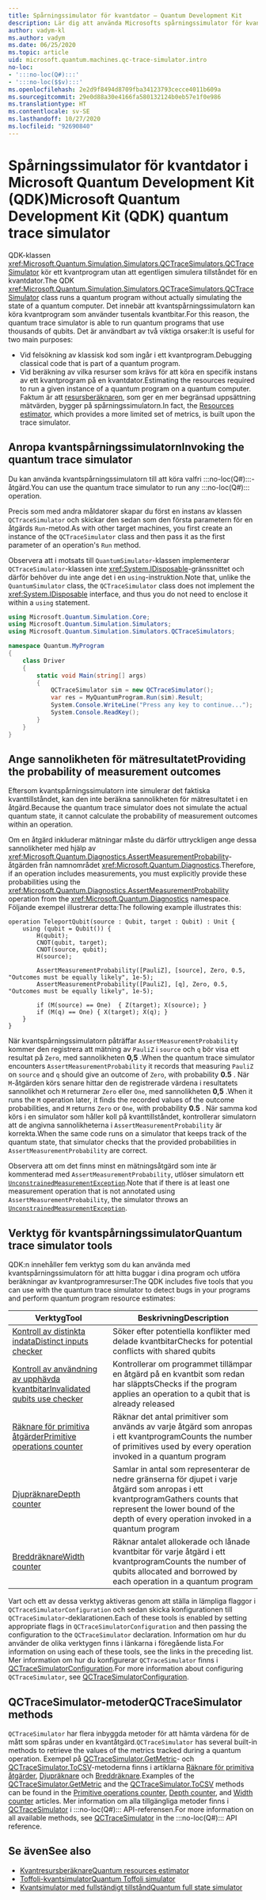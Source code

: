 ```yaml
---
title: Spårningssimulator för kvantdator – Quantum Development Kit
description: Lär dig att använda Microsofts spårningssimulator för kvantdatorer som felsöker klassisk kod och beräknar resurskraven för ett :::no-loc(Q#):::-program.
author: vadym-kl
ms.author: vadym
ms.date: 06/25/2020
ms.topic: article
uid: microsoft.quantum.machines.qc-trace-simulator.intro
no-loc:
- ':::no-loc(Q#):::'
- ':::no-loc($$v):::'
ms.openlocfilehash: 2e2d9f8494d8709fba34123793cecce4011b609a
ms.sourcegitcommit: 29e0d88a30e4166fa580132124b0eb57e1f0e986
ms.translationtype: HT
ms.contentlocale: sv-SE
ms.lasthandoff: 10/27/2020
ms.locfileid: "92690840"
---
```

# <a name="microsoft-quantum-development-kit-qdk-quantum-trace-simulator"></a><span data-ttu-id="ab4ed-103">Spårningssimulator för kvantdator i Microsoft Quantum Development Kit (QDK)</span><span class="sxs-lookup"><span data-stu-id="ab4ed-103">Microsoft Quantum Development Kit (QDK) quantum trace simulator</span></span>

<span data-ttu-id="ab4ed-104">QDK-klassen <xref:Microsoft.Quantum.Simulation.Simulators.QCTraceSimulators.QCTraceSimulator> kör ett kvantprogram utan att egentligen simulera tillståndet för en kvantdator.</span><span class="sxs-lookup"><span data-stu-id="ab4ed-104">The QDK <xref:Microsoft.Quantum.Simulation.Simulators.QCTraceSimulators.QCTraceSimulator> class runs a quantum program without actually simulating the state of a quantum computer.</span></span> <span data-ttu-id="ab4ed-105">Det innebär att kvantspårningssimulatorn kan köra kvantprogram som använder tusentals kvantbitar.</span><span class="sxs-lookup"><span data-stu-id="ab4ed-105">For this reason, the quantum trace simulator is able to run quantum programs that use thousands of qubits.</span></span>  <span data-ttu-id="ab4ed-106">Det är användbart av två viktiga orsaker:</span><span class="sxs-lookup"><span data-stu-id="ab4ed-106">It is useful for two main purposes:</span></span> 

* <span data-ttu-id="ab4ed-107">Vid felsökning av klassisk kod som ingår i ett kvantprogram.</span><span class="sxs-lookup"><span data-stu-id="ab4ed-107">Debugging classical code that is part of a quantum program.</span></span> 
* <span data-ttu-id="ab4ed-108">Vid beräkning av vilka resurser som krävs för att köra en specifik instans av ett kvantprogram på en kvantdator.</span><span class="sxs-lookup"><span data-stu-id="ab4ed-108">Estimating the resources required to run a given instance of a quantum program on a quantum computer.</span></span> <span data-ttu-id="ab4ed-109">Faktum är att [resursberäknaren](xref:microsoft.quantum.machines.resources-estimator), som ger en mer begränsad uppsättning mätvärden, bygger på spårningssimulatorn.</span><span class="sxs-lookup"><span data-stu-id="ab4ed-109">In fact, the [Resources estimator](xref:microsoft.quantum.machines.resources-estimator), which provides a more limited set of metrics, is built upon the trace simulator.</span></span>

## <a name="invoking-the-quantum-trace-simulator"></a><span data-ttu-id="ab4ed-110">Anropa kvantspårningssimulatorn</span><span class="sxs-lookup"><span data-stu-id="ab4ed-110">Invoking the quantum trace simulator</span></span>

<span data-ttu-id="ab4ed-111">Du kan använda kvantspårningssimulatorn till att köra valfri :::no-loc(Q#):::-åtgärd.</span><span class="sxs-lookup"><span data-stu-id="ab4ed-111">You can use the quantum trace simulator to run any :::no-loc(Q#)::: operation.</span></span>

<span data-ttu-id="ab4ed-112">Precis som med andra måldatorer skapar du först en instans av klassen `QCTraceSimulator` och skickar den sedan som den första parametern för en åtgärds `Run`-metod.</span><span class="sxs-lookup"><span data-stu-id="ab4ed-112">As with other target machines, you first create an instance of the `QCTraceSimulator` class and then pass it as the first parameter of an operation's `Run` method.</span></span>

<span data-ttu-id="ab4ed-113">Observera att i motsats till `QuantumSimulator`-klassen implementerar `QCTraceSimulator`-klassen inte <xref:System.IDisposable>-gränssnittet och därför behöver du inte ange det i en `using`-instruktion.</span><span class="sxs-lookup"><span data-stu-id="ab4ed-113">Note that, unlike the `QuantumSimulator` class, the `QCTraceSimulator` class does not implement the <xref:System.IDisposable> interface, and thus you do not need to enclose it within a `using` statement.</span></span>

```csharp
using Microsoft.Quantum.Simulation.Core;
using Microsoft.Quantum.Simulation.Simulators;
using Microsoft.Quantum.Simulation.Simulators.QCTraceSimulators;

namespace Quantum.MyProgram
{
    class Driver
    {
        static void Main(string[] args)
        {
            QCTraceSimulator sim = new QCTraceSimulator();
            var res = MyQuantumProgram.Run(sim).Result;
            System.Console.WriteLine("Press any key to continue...");
            System.Console.ReadKey();
        }
    }
}
```

## <a name="providing-the-probability-of-measurement-outcomes"></a><span data-ttu-id="ab4ed-114">Ange sannolikheten för mätresultatet</span><span class="sxs-lookup"><span data-stu-id="ab4ed-114">Providing the probability of measurement outcomes</span></span>

<span data-ttu-id="ab4ed-115">Eftersom kvantspårningssimulatorn inte simulerar det faktiska kvanttillståndet, kan den inte beräkna sannolikheten för mätresultatet i en åtgärd.</span><span class="sxs-lookup"><span data-stu-id="ab4ed-115">Because the quantum trace simulator does not simulate the actual quantum state, it cannot calculate the probability of measurement outcomes within an operation.</span></span> 

<span data-ttu-id="ab4ed-116">Om en åtgärd inkluderar mätningar måste du därför uttryckligen ange dessa sannolikheter med hjälp av <xref:Microsoft.Quantum.Diagnostics.AssertMeasurementProbability>-åtgärden från namnområdet <xref:Microsoft.Quantum.Diagnostics>.</span><span class="sxs-lookup"><span data-stu-id="ab4ed-116">Therefore, if an operation includes measurements, you must explicitly provide these probabilities using the <xref:Microsoft.Quantum.Diagnostics.AssertMeasurementProbability> operation from the <xref:Microsoft.Quantum.Diagnostics> namespace.</span></span> <span data-ttu-id="ab4ed-117">Följande exempel illustrerar detta:</span><span class="sxs-lookup"><span data-stu-id="ab4ed-117">The following example illustrates this:</span></span>

```qsharp
operation TeleportQubit(source : Qubit, target : Qubit) : Unit {
    using (qubit = Qubit()) {
        H(qubit);
        CNOT(qubit, target);
        CNOT(source, qubit);
        H(source);

        AssertMeasurementProbability([PauliZ], [source], Zero, 0.5, "Outcomes must be equally likely", 1e-5);
        AssertMeasurementProbability([PauliZ], [q], Zero, 0.5, "Outcomes must be equally likely", 1e-5);

        if (M(source) == One)  { Z(target); X(source); }
        if (M(q) == One) { X(target); X(q); }
    }
}
```

<span data-ttu-id="ab4ed-118">När kvantspårningssimulatorn påträffar `AssertMeasurementProbability` kommer den registrera att mätning av `PauliZ` i `source` och `q` bör visa ett resultat på `Zero`, med sannolikheten **0,5** .</span><span class="sxs-lookup"><span data-stu-id="ab4ed-118">When the quantum trace simulator encounters `AssertMeasurementProbability` it records that measuring `PauliZ` on `source` and `q` should give an outcome of `Zero`, with probability **0.5** .</span></span> <span data-ttu-id="ab4ed-119">När `M`-åtgärden körs senare hittar den de registrerade värdena i resultatets sannolikhet och `M` returnerar `Zero` eller `One`, med sannolikheten **0,5** .</span><span class="sxs-lookup"><span data-stu-id="ab4ed-119">When it runs the `M` operation later, it finds the recorded values of the outcome probabilities, and `M` returns `Zero` or `One`, with probability **0.5** .</span></span> <span data-ttu-id="ab4ed-120">När samma kod körs i en simulator som håller koll på kvanttillståndet, kontrollerar simulatorn att de angivna sannolikheterna i `AssertMeasurementProbability` är korrekta.</span><span class="sxs-lookup"><span data-stu-id="ab4ed-120">When the same code runs on a simulator that keeps track of the quantum state, that simulator checks that the provided probabilities in `AssertMeasurementProbability` are correct.</span></span>

<span data-ttu-id="ab4ed-121">Observera att om det finns minst en mätningsåtgärd som inte är kommenterad med `AssertMeasurementProbability`, utlöser simulatorn ett [`UnconstrainedMeasurementException`](https://docs.microsoft.com/dotnet/api/microsoft.quantum.simulation.simulators.qctracesimulators.unconstrainedmeasurementexception).</span><span class="sxs-lookup"><span data-stu-id="ab4ed-121">Note that if there is at least one measurement operation that is not annotated using `AssertMeasurementProbability`, the simulator throws an [`UnconstrainedMeasurementException`](https://docs.microsoft.com/dotnet/api/microsoft.quantum.simulation.simulators.qctracesimulators.unconstrainedmeasurementexception).</span></span>

## <a name="quantum-trace-simulator-tools"></a><span data-ttu-id="ab4ed-122">Verktyg för kvantspårningssimulator</span><span class="sxs-lookup"><span data-stu-id="ab4ed-122">Quantum trace simulator tools</span></span>

<span data-ttu-id="ab4ed-123">QDK:n innehåller fem verktyg som du kan använda med kvantspårningssimulatorn för att hitta buggar i dina program och utföra beräkningar av kvantprogramresurser:</span><span class="sxs-lookup"><span data-stu-id="ab4ed-123">The QDK includes five tools that you can use with the quantum trace simulator to detect bugs in your programs and perform quantum program resource estimates:</span></span> 

|<span data-ttu-id="ab4ed-124">Verktyg</span><span class="sxs-lookup"><span data-stu-id="ab4ed-124">Tool</span></span> | <span data-ttu-id="ab4ed-125">Beskrivning</span><span class="sxs-lookup"><span data-stu-id="ab4ed-125">Description</span></span> |
|-----| -----|
|[<span data-ttu-id="ab4ed-126">Kontroll av distinkta indata</span><span class="sxs-lookup"><span data-stu-id="ab4ed-126">Distinct inputs checker</span></span>](xref:microsoft.quantum.machines.qc-trace-simulator.distinct-inputs) |<span data-ttu-id="ab4ed-127">Söker efter potentiella konflikter med delade kvantbitar</span><span class="sxs-lookup"><span data-stu-id="ab4ed-127">Checks for potential conflicts with shared qubits</span></span> |
|[<span data-ttu-id="ab4ed-128">Kontroll av användning av upphävda kvantbitar</span><span class="sxs-lookup"><span data-stu-id="ab4ed-128">Invalidated qubits use checker</span></span>](xref:microsoft.quantum.machines.qc-trace-simulator.invalidated-qubits)  |<span data-ttu-id="ab4ed-129">Kontrollerar om programmet tillämpar en åtgärd på en kvantbit som redan har släppts</span><span class="sxs-lookup"><span data-stu-id="ab4ed-129">Checks if the program applies an operation to a qubit that is already released</span></span> |
|[<span data-ttu-id="ab4ed-130">Räknare för primitiva åtgärder</span><span class="sxs-lookup"><span data-stu-id="ab4ed-130">Primitive operations counter</span></span>](xref:microsoft.quantum.machines.qc-trace-simulator.primitive-counter)  | <span data-ttu-id="ab4ed-131">Räknar det antal primitiver som används av varje åtgärd som anropas i ett kvantprogram</span><span class="sxs-lookup"><span data-stu-id="ab4ed-131">Counts the number of primitives used by every operation invoked in a quantum program</span></span>  |
|[<span data-ttu-id="ab4ed-132">Djupräknare</span><span class="sxs-lookup"><span data-stu-id="ab4ed-132">Depth counter</span></span>](xref:microsoft.quantum.machines.qc-trace-simulator.depth-counter)  |<span data-ttu-id="ab4ed-133">Samlar in antal som representerar de nedre gränserna för djupet i varje åtgärd som anropas i ett kvantprogram</span><span class="sxs-lookup"><span data-stu-id="ab4ed-133">Gathers counts that represent the lower bound of the depth of every operation invoked in a quantum program</span></span>   |
|[<span data-ttu-id="ab4ed-134">Breddräknare</span><span class="sxs-lookup"><span data-stu-id="ab4ed-134">Width counter</span></span>](xref:microsoft.quantum.machines.qc-trace-simulator.width-counter)  |<span data-ttu-id="ab4ed-135">Räknar antalet allokerade och lånade kvantbitar för varje åtgärd i ett kvantprogram</span><span class="sxs-lookup"><span data-stu-id="ab4ed-135">Counts the number of qubits allocated and borrowed by each operation in a quantum program</span></span> |

<span data-ttu-id="ab4ed-136">Vart och ett av dessa verktyg aktiveras genom att ställa in lämpliga flaggor i `QCTraceSimulatorConfiguration` och sedan skicka konfigurationen till `QCTraceSimulator`-deklarationen.</span><span class="sxs-lookup"><span data-stu-id="ab4ed-136">Each of these tools is enabled by setting appropriate flags in `QCTraceSimulatorConfiguration` and then passing the configuration to the `QCTraceSimulator` declaration.</span></span> <span data-ttu-id="ab4ed-137">Information om hur du använder de olika verktygen finns i länkarna i föregående lista.</span><span class="sxs-lookup"><span data-stu-id="ab4ed-137">For information on using each of these tools, see the links in the preceding list.</span></span> <span data-ttu-id="ab4ed-138">Mer information om hur du konfigurerar `QCTraceSimulator` finns i [QCTraceSimulatorConfiguration](xref:Microsoft.Quantum.Simulation.Simulators.QCTraceSimulators.QCTraceSimulatorConfiguration).</span><span class="sxs-lookup"><span data-stu-id="ab4ed-138">For more information about configuring `QCTraceSimulator`, see [QCTraceSimulatorConfiguration](xref:Microsoft.Quantum.Simulation.Simulators.QCTraceSimulators.QCTraceSimulatorConfiguration).</span></span>

## <a name="qctracesimulator-methods"></a><span data-ttu-id="ab4ed-139">QCTraceSimulator-metoder</span><span class="sxs-lookup"><span data-stu-id="ab4ed-139">QCTraceSimulator methods</span></span>

<span data-ttu-id="ab4ed-140">`QCTraceSimulator` har flera inbyggda metoder för att hämta värdena för de mått som spåras under en kvantåtgärd.</span><span class="sxs-lookup"><span data-stu-id="ab4ed-140">`QCTraceSimulator` has several built-in methods to retrieve the values of the metrics tracked during a quantum operation.</span></span> <span data-ttu-id="ab4ed-141">Exempel på [QCTraceSimulator.GetMetric](https://docs.microsoft.com/dotnet/api/microsoft.quantum.simulation.simulators.qctracesimulators.qctracesimulator.getmetric)- och [QCTraceSimulator.ToCSV](https://docs.microsoft.com/dotnet/api/microsoft.quantum.simulation.simulators.qctracesimulators.qctracesimulator.tocsv)-metoderna finns i artiklarna [Räknare för primitiva åtgärder](xref:microsoft.quantum.machines.qc-trace-simulator.primitive-counter), [Djupräknare](xref:microsoft.quantum.machines.qc-trace-simulator.depth-counter) och [Breddräknare](xref:microsoft.quantum.machines.qc-trace-simulator.width-counter).</span><span class="sxs-lookup"><span data-stu-id="ab4ed-141">Examples of the [QCTraceSimulator.GetMetric](https://docs.microsoft.com/dotnet/api/microsoft.quantum.simulation.simulators.qctracesimulators.qctracesimulator.getmetric) and the [QCTraceSimulator.ToCSV](https://docs.microsoft.com/dotnet/api/microsoft.quantum.simulation.simulators.qctracesimulators.qctracesimulator.tocsv) methods can be found in the [Primitive operations counter](xref:microsoft.quantum.machines.qc-trace-simulator.primitive-counter), [Depth counter](xref:microsoft.quantum.machines.qc-trace-simulator.depth-counter), and [Width counter](xref:microsoft.quantum.machines.qc-trace-simulator.width-counter) articles.</span></span> <span data-ttu-id="ab4ed-142">Mer information om alla tillgängliga metoder finns i [QCTraceSimulator](xref:Microsoft.Quantum.Simulation.Simulators.QCTraceSimulators.QCTraceSimulator) i :::no-loc(Q#)::: API-referensen.</span><span class="sxs-lookup"><span data-stu-id="ab4ed-142">For more information on all available methods, see [QCTraceSimulator](xref:Microsoft.Quantum.Simulation.Simulators.QCTraceSimulators.QCTraceSimulator) in the :::no-loc(Q#)::: API reference.</span></span>  

## <a name="see-also"></a><span data-ttu-id="ab4ed-143">Se även</span><span class="sxs-lookup"><span data-stu-id="ab4ed-143">See also</span></span>

- [<span data-ttu-id="ab4ed-144">Kvantresursberäknare</span><span class="sxs-lookup"><span data-stu-id="ab4ed-144">Quantum resources estimator</span></span>](xref:microsoft.quantum.machines.resources-estimator)
- [<span data-ttu-id="ab4ed-145">Toffoli-kvantsimulator</span><span class="sxs-lookup"><span data-stu-id="ab4ed-145">Quantum Toffoli simulator</span></span>](xref:microsoft.quantum.machines.toffoli-simulator)
- [<span data-ttu-id="ab4ed-146">Kvantsimulator med fullständigt tillstånd</span><span class="sxs-lookup"><span data-stu-id="ab4ed-146">Quantum full state simulator</span></span>](xref:microsoft.quantum.machines.full-state-simulator) 